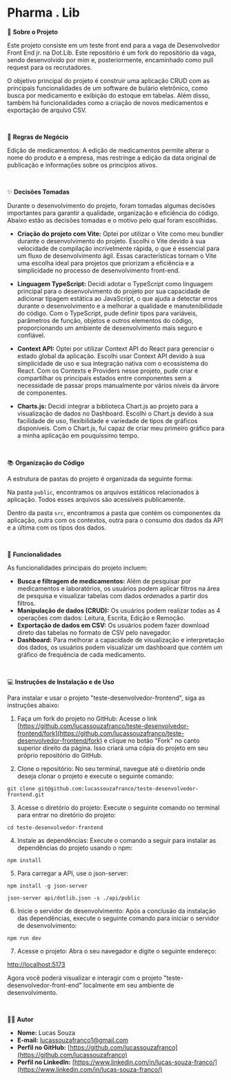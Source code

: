 # Pharma . Lib

📑 **Sobre o Projeto**

Este projeto consiste em um teste front end para a vaga de Desenvolvedor Front End jr. na Dot.Lib. Este repositório é um fork do repositório da vaga, sendo desenvolvido por mim e, posteriormente, encaminhado como pull request para os recrutadores.

O objetivo principal do projeto é construir uma aplicação CRUD com as principais funcionalidades de um software de bulário eletrônico, como busca por medicamento e exibição do estoque em tabelas. Além disso, também há funcionalidades como a criação de novos medicamentos e exportação de arquivo CSV.

&nbsp;

💼 **Regras de Negócio**

Edição de medicamentos: A edição de medicamentos permite alterar o nome do produto e a empresa, mas restringe a edição da data original de publicação e informações sobre os princípios ativos.

&nbsp;

✨ **Decisões Tomadas**

Durante o desenvolvimento do projeto, foram tomadas algumas decisões importantes para garantir a qualidade, organização e eficiência do código. Abaixo estão as decisões tomadas e o motivo pelo qual foram escolhidas.

- **Criação do projeto com Vite:** Optei por utilizar o Vite como meu bundler durante o desenvolvimento do projeto. Escolhi o Vite devido à sua velocidade de compilação incrivelmente rápida, o que é essencial para um fluxo de desenvolvimento ágil. Essas características tornam o Vite uma escolha ideal para projetos que priorizam a eficiência e a simplicidade no processo de desenvolvimento front-end.
  
- **Linguagem TypeScript:** Decidi adotar o TypeScript como linguagem principal para o desenvolvimento do projeto por sua capacidade de adicionar tipagem estática ao JavaScript, o que ajuda a detectar erros durante o desenvolvimento e a melhorar a qualidade e manutenibilidade do código. Com o TypeScript, pude definir tipos para variáveis, parâmetros de função, objetos e outros elementos do código, proporcionando um ambiente de desenvolvimento mais seguro e confiável.
  
- **Context API:** Optei por utilizar Context API do React para gerenciar o estado global da aplicação. Escolhi usar Context API devido à sua simplicidade de uso e sua integração nativa com o ecossistema do React. Com os Contexts e Providers nesse projeto, pude criar e compartilhar os principais estados entre componentes sem a necessidade de passar props manualmente por vários níveis da árvore de componentes.
  
- **Charts.js:** Decidi integrar a biblioteca Chart.js ao projeto para a visualização de dados no Dashboard. Escolhi o Chart.js devido à sua facilidade de uso, flexibilidade e variedade de tipos de gráficos disponíveis. Com o Chart.js, fui capaz de criar meu primeiro gráfico para a minha aplicação em pouquíssimo tempo.

&nbsp;

📚 **Organização do Código**

A estrutura de pastas do projeto é organizada da seguinte forma:


Na pasta `public`, encontramos os arquivos estáticos relacionados à aplicação. Todos esses arquivos são acessíveis publicamente.

Dentro da pasta `src`, encontramos a pasta que contém os componentes da aplicação, outra com os contextos, outra para o consumo dos dados da API e a última com os tipos dos dados.

&nbsp;

🎯 **Funcionalidades**

As funcionalidades principais do projeto incluem:

- **Busca e filtragem de medicamentos:** Além de pesquisar por medicamentos e laboratórios, os usuários podem aplicar filtros na área de pesquisa e visualizar tabelas com dados ordenados a partir dos filtros.
- **Manipulação de dados (CRUD):** Os usuários podem realizar todas as 4 operações com dados: Leitura, Escrita, Edição e Remoção.
- **Exportação de dados em CSV:** Os usuários podem fazer download direto das tabelas no formato de CSV pelo navegador.
- **Dashboard:** Para melhorar a capacidade de visualização e interpretação dos dados, os usuários podem visualizar um dashboard que contém um gráfico de frequência de cada medicamento.

&nbsp;

💻 **Instruções de Instalação e de Uso**

Para instalar e usar o projeto "teste-desenvolvedor-frontend", siga as instruções abaixo:

1. Faça um fork do projeto no GitHub: Acesse o link [https://github.com/lucassouzafranco/teste-desenvolvedor-frontend/fork](https://github.com/lucassouzafranco/teste-desenvolvedor-frontend/fork) e clique no botão "Fork" no canto superior direito da página. Isso criará uma cópia do projeto em seu próprio repositório do GitHub.

2. Clone o repositório: No seu terminal, navegue até o diretório onde deseja clonar o projeto e execute o seguinte comando:

`git clone git@github.com:lucassouzafranco/teste-desenvolvedor-frontend.git`


3. Acesse o diretório do projeto: Execute o seguinte comando no terminal para entrar no diretório do projeto:

`cd teste-desenvolvedor-frontend`

4. Instale as dependências: Execute o comando a seguir para instalar as dependências do projeto usando o npm:

`npm install`

5. Para carregar a API, use o json-server:

`npm install -g json-server`

`json-server api/dotlib.json -s ./api/public`

6. Inicie o servidor de desenvolvimento: Após a conclusão da instalação das dependências, execute o seguinte comando para iniciar o servidor de desenvolvimento:

`npm run dev`


7. Acesse o projeto: Abra o seu navegador e digite o seguinte endereço:

[http://localhost:5173](http://localhost:5173)

Agora você poderá visualizar e interagir com o projeto "teste-desenvolvedor-front-end" localmente em seu ambiente de desenvolvimento.

&nbsp;

🤴🏾 **Autor**

- **Nome:** Lucas Souza
- **E-mail:** lucassouzafranco1@gmail.com
- **Perfil no GitHub:** [https://github.com/lucassouzafranco](https://github.com/lucassouzafranco)
- **Perfil no LinkedIn:** [https://www.linkedin.com/in/lucas-souza-franco/](https://www.linkedin.com/in/lucas-souza-franco/)